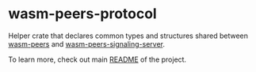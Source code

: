 # wasm-peers-protocol

Helper crate that declares common types and structures shared between [wasm-peers](https://docs.rs/wasm-peers/latest/wasm_peers/)
and [wasm-peers-signaling-server](https://docs.rs/wasm-peers-signaling-server/latest/wasm_peers_signaling_server/).

To learn more, check out main [README](https://github.com/wasm-peers/wasm-peers#readme)
of the project.
